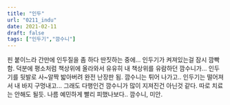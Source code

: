 ```yaml
---
title: "인두"
url: "0211_indu"
date: 2021-02-11
draft: false
tags: ["인두기","깜수니"]
---
```

핀 붙이느라 간만에 인두질을 좀 하다 딴짓하는 중에... 인두기가 켜져있는걸 잠시 깜빡함. 덕분에 평소처럼 책상위에 올라와서 유유히 내 책상위를 유람하던 깜수니가... 인두기를 뒷발로 사~알짝 밟아버려 완전 난장판 됨. 깜수니는 튀어 나가고.. 인두기는 떨어져서 내 바지 구멍내고... 그래도 다행인건 깜수니가 많이 지져진건 아닌것 같다. 따로 치료는 안해도 될듯. 나름 예민하게 빨리 피했나보다.. 깜수니, 미안.
